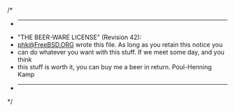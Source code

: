 /*
* ----------------------------------------------------------------------------
* "THE BEER-WARE LICENSE" (Revision 42):
* <phk@FreeBSD.ORG> wrote this file.  As long as you retain this notice you
* can do whatever you want with this stuff. If we meet some day, and you think
* this stuff is worth it, you can buy me a beer in return.   Poul-Henning Kamp
* ----------------------------------------------------------------------------
*/